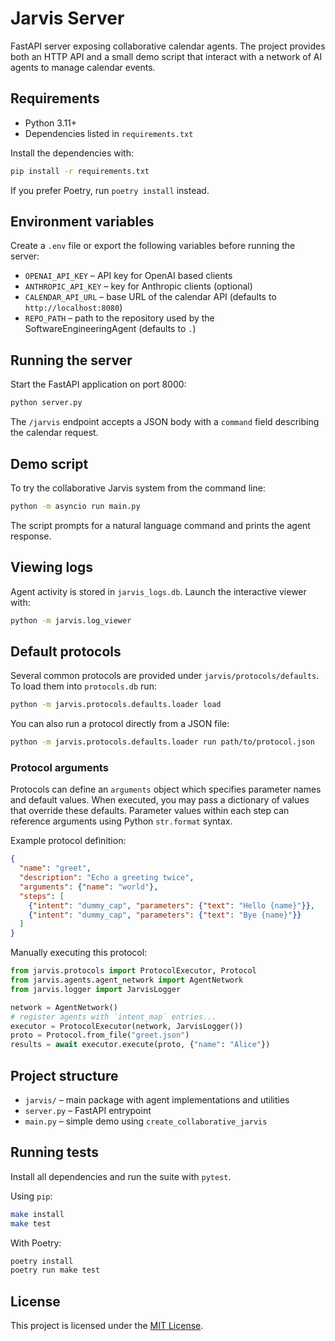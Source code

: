 # Jarvis Server

FastAPI server exposing collaborative calendar agents. The project provides both an HTTP API and a small demo script that interact with a network of AI agents to manage calendar events.

## Requirements
- Python 3.11+
- Dependencies listed in `requirements.txt`

Install the dependencies with:
```bash
pip install -r requirements.txt
```
If you prefer Poetry, run `poetry install` instead.

## Environment variables
Create a `.env` file or export the following variables before running the server:
- `OPENAI_API_KEY` – API key for OpenAI based clients
- `ANTHROPIC_API_KEY` – key for Anthropic clients (optional)
- `CALENDAR_API_URL` – base URL of the calendar API (defaults to `http://localhost:8080`)
- `REPO_PATH` – path to the repository used by the SoftwareEngineeringAgent (defaults to `.`)

## Running the server
Start the FastAPI application on port 8000:
```bash
python server.py
```
The `/jarvis` endpoint accepts a JSON body with a `command` field describing the calendar request.

## Demo script
To try the collaborative Jarvis system from the command line:
```bash
python -m asyncio run main.py
```
The script prompts for a natural language command and prints the agent response.

## Viewing logs
Agent activity is stored in `jarvis_logs.db`. Launch the interactive viewer with:
```bash
python -m jarvis.log_viewer
```

## Default protocols
Several common protocols are provided under `jarvis/protocols/defaults`.
To load them into `protocols.db` run:
```bash
python -m jarvis.protocols.defaults.loader load
```

You can also run a protocol directly from a JSON file:
```bash
python -m jarvis.protocols.defaults.loader run path/to/protocol.json
```

### Protocol arguments
Protocols can define an `arguments` object which specifies parameter names and default values.
When executed, you may pass a dictionary of values that override these defaults. Parameter values
within each step can reference arguments using Python `str.format` syntax.

Example protocol definition:

```json
{
  "name": "greet",
  "description": "Echo a greeting twice",
  "arguments": {"name": "world"},
  "steps": [
    {"intent": "dummy_cap", "parameters": {"text": "Hello {name}"}},
    {"intent": "dummy_cap", "parameters": {"text": "Bye {name}"}}
  ]
}
```

Manually executing this protocol:

```python
from jarvis.protocols import ProtocolExecutor, Protocol
from jarvis.agents.agent_network import AgentNetwork
from jarvis.logger import JarvisLogger

network = AgentNetwork()
# register agents with `intent_map` entries...
executor = ProtocolExecutor(network, JarvisLogger())
proto = Protocol.from_file("greet.json")
results = await executor.execute(proto, {"name": "Alice"})
```

## Project structure
- `jarvis/` – main package with agent implementations and utilities
- `server.py` – FastAPI entrypoint
- `main.py` – simple demo using `create_collaborative_jarvis`

## Running tests
Install all dependencies and run the suite with `pytest`.

Using `pip`:
```bash
make install
make test
```

With Poetry:
```bash
poetry install
poetry run make test
```

## License
This project is licensed under the [MIT License](LICENSE).

